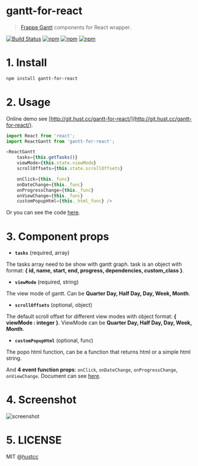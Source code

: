 # gantt-for-react

> [Frappe Gantt](https://github.com/frappe/gantt) components for React wrapper.

[![Build Status](https://travis-ci.org/hustcc/gantt-for-react.svg?branch=master)](https://travis-ci.org/hustcc/gantt-for-react) [![npm](https://img.shields.io/npm/v/gantt-for-react.svg?style=flat-square)](https://www.npmjs.com/package/gantt-for-react) [![npm](https://img.shields.io/npm/dt/gantt-for-react.svg?style=flat-square)](https://www.npmjs.com/package/gantt-for-react) [![npm](https://img.shields.io/npm/l/gantt-for-react.svg?style=flat-square)](https://www.npmjs.com/package/gantt-for-react)


# 1. Install

```sh
npm install gantt-for-react
```


# 2. Usage

Online demo see [http://git.hust.cc/gantt-for-react/](http://git.hust.cc/gantt-for-react/).

```js
import React from 'react';
import ReactGantt from 'gantt-for-react';

<ReactGantt 
	tasks={this.getTasks()} 
	viewMode={this.state.viewMode}
	scrollOffsets={this.state.scrollOffsets}

    onClick={this._func} 
	onDateChange={this._func}
	onProgressChange={this._func}
	onViewChange={this._func} 
	customPopupHtml={this._html_func} />
```

Or you can see the code [here](https://github.com/hustcc/gantt-for-react/blob/master/demo/GanttComponent.jsx#L51).

# 3. Component props

 - **`tasks`** (required, array)

The tasks array need to be show with gantt graph. task is an object with format: **{ id, name, start, end, progress, dependencies, custom_class }**.

 - **`viewMode`** (required, string)

The view mode of gantt. Can be **Quarter Day, Half Day, Day, Week, Month**. 

 - **`scrollOffsets`** (optional, object)

The default scroll offset for different view modes with object format: **{ viewMode : integer }**. ViewMode can be **Quarter Day, Half Day, Day, Week, Month**. 

 - **`customPopupHtml`** (optional, func)

The popo html function, can be a function that returns html or a simple html string.

And **4 event function props**: `onClick`, `onDateChange`, `onProgressChange`, `onViewChange`. Document can see [here](https://frappe.github.io/gantt/).


# 4. Screenshot

![screenshot](demo/screenshot.png)


# 5. LICENSE

MIT @[hustcc](https://github.com/hustcc)
